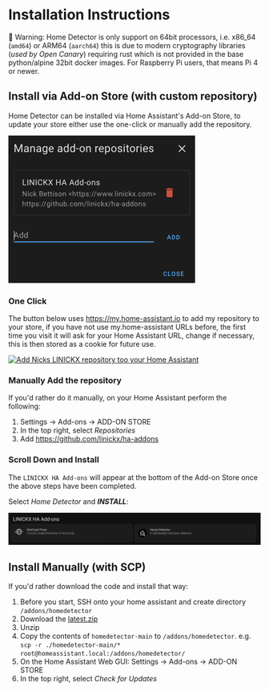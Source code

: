 # Installation Instructions

🚨 Warning: Home Detector is only support on 64bit processors, i.e. x86_64 (`amd64`) or ARM64 (`aarch64`) this is due to modern cryptography libraries (_used by Open Canary_) requiring rust which is not provided in the base python/alpine 32bit docker images. For Raspberry Pi users, that means Pi 4 or newer.

## Install via Add-on Store (with custom repository)

Home Detector can be installed via Home Assistant's Add-on Store, to update your store either use the one-click or manually add the repository.

![Screenshot of LINICKX Addons](https://github.com/linickx/ha-addons/blob/main/img/ha-repo.png?raw=true)

### One Click

The button below uses https://my.home-assistant.io to add my repository to your store, if you have not use my.home-assistant URLs before, the first time you visit it will ask for your Home Assistant URL, change if necessary, this is then stored as a cookie for future use.

[![Add Nicks LINICKX repository too your Home Assistant](https://my.home-assistant.io/badges/supervisor_add_addon_repository.svg)](https://my.home-assistant.io/redirect/supervisor_add_addon_repository/?repository_url=https%3A%2F%2Fgithub.com%2Flinickx%2Fha-addons)


### Manually Add the repository

If you'd rather do it manually, on your Home Assistant perform the following:

1. Settings -> Add-ons -> ADD-ON STORE
2. In the top right, select _Repositories_
3. Add https://github.com/linickx/ha-addons

### Scroll Down and Install

The `LINICKX HA Add-ons` will appear at the bottom of the Add-on Store once the above steps have been completed.

Select _Home Detector_ and ___INSTALL___:

![Screenshot of LINICKX Addons](https://github.com/linickx/ha-addons/blob/main/img/linickx-addons.png?raw=true)

## Install Manually (with SCP)

If you'd rather download the code and install that way:

1. Before you start, SSH onto your home assistant and create directory `/addons/homedetector`
2. Download the [latest.zip](https://github.com/linickx/HomeDetector/archive/refs/heads/main.zip)
3. Unzip
4. Copy the contents of `homedetector-main` to `/addons/homedetector`. e.g. `scp -r ./homedetector-main/* root@homeassistant.local:/addons/homedetector/`
5. On the Home Assistant Web GUI: Settings -> Add-ons -> ADD-ON STORE
6. In the top right, select _Check for Updates_
